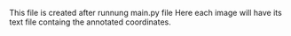 This file is created after runnung main.py file
Here each image will have its text file containg the annotated coordinates.

